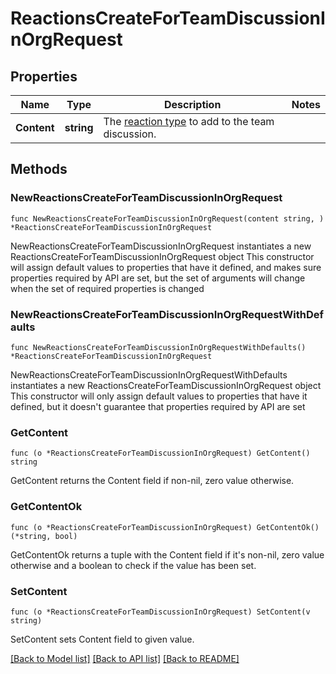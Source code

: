 # ReactionsCreateForTeamDiscussionInOrgRequest

## Properties

Name | Type | Description | Notes
------------ | ------------- | ------------- | -------------
**Content** | **string** | The [reaction type](https://docs.github.com/rest/reference/reactions#reaction-types) to add to the team discussion. | 

## Methods

### NewReactionsCreateForTeamDiscussionInOrgRequest

`func NewReactionsCreateForTeamDiscussionInOrgRequest(content string, ) *ReactionsCreateForTeamDiscussionInOrgRequest`

NewReactionsCreateForTeamDiscussionInOrgRequest instantiates a new ReactionsCreateForTeamDiscussionInOrgRequest object
This constructor will assign default values to properties that have it defined,
and makes sure properties required by API are set, but the set of arguments
will change when the set of required properties is changed

### NewReactionsCreateForTeamDiscussionInOrgRequestWithDefaults

`func NewReactionsCreateForTeamDiscussionInOrgRequestWithDefaults() *ReactionsCreateForTeamDiscussionInOrgRequest`

NewReactionsCreateForTeamDiscussionInOrgRequestWithDefaults instantiates a new ReactionsCreateForTeamDiscussionInOrgRequest object
This constructor will only assign default values to properties that have it defined,
but it doesn't guarantee that properties required by API are set

### GetContent

`func (o *ReactionsCreateForTeamDiscussionInOrgRequest) GetContent() string`

GetContent returns the Content field if non-nil, zero value otherwise.

### GetContentOk

`func (o *ReactionsCreateForTeamDiscussionInOrgRequest) GetContentOk() (*string, bool)`

GetContentOk returns a tuple with the Content field if it's non-nil, zero value otherwise
and a boolean to check if the value has been set.

### SetContent

`func (o *ReactionsCreateForTeamDiscussionInOrgRequest) SetContent(v string)`

SetContent sets Content field to given value.



[[Back to Model list]](../README.md#documentation-for-models) [[Back to API list]](../README.md#documentation-for-api-endpoints) [[Back to README]](../README.md)


